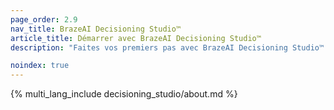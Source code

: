 ```yaml
---
page_order: 2.9
nav_title: BrazeAI Decisioning Studio™
article_title: Démarrer avec BrazeAI Decisioning Studio™
description: "Faites vos premiers pas avec BrazeAI Decisioning Studio™ pour prendre des décisions individualisées, basées sur l’IA, qui maximisent tous vos indicateurs d'entreprise !"

noindex: true
---
```


{% multi_lang_include decisioning_studio/about.md %}
